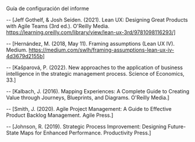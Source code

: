 Guía de configuración del informe

-- [Jeff Gothelf, & Josh Seiden. (2021). Lean UX: Designing Great Products with Agile Teams (3rd ed.). O'Reilly Media. https://learning.oreilly.com/library/view/lean-ux-3rd/9781098116293/]

-- [Hernández, M. (2018, May 11). Framing assumptions (Lean UX IV). Medium. https://medium.com/swlh/framing-assumptions-lean-ux-iv-4d3679d2155b]

-- [Kašparová, P. (2022). New approaches to the application of business intelligence in the strategic management process. Science of Economics, 33.]

-- [Kalbach, J. (2016). Mapping Experiences: A Complete Guide to Creating Value through Journeys, Blueprints, and Diagrams. O'Reilly Media.]

-- [Smith, J. (2020). Agile Project Management: A Guide to Effective Product Backlog Management. Agile Press.]

-- [Johnson, R. (2019). Strategic Process Improvement: Designing Future-State Maps for Enhanced Performance. Productivity Press.]